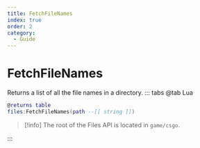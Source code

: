 ```yaml
---
title: FetchFileNames
index: true
order: 2
category:
  - Guide
---
```


# FetchFileNames
Returns a list of all the file names in a directory.
::: tabs
@tab Lua
```lua
@returns table
files:FetchFileNames(path --[[ string ]])
```
> [!info]
> The root of the Files API is located in `game/csgo`.

:::